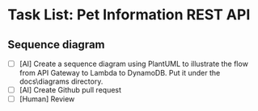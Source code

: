 # Task List: Pet Information REST API

## Sequence diagram

- [ ]  [AI] Create a sequence diagram using PlantUML to illustrate the flow from API Gateway to Lambda to DynamoDB. Put it under the docs\diagrams directory.
- [ ]  [AI] Create Github pull request
- [ ]  [Human] Review
